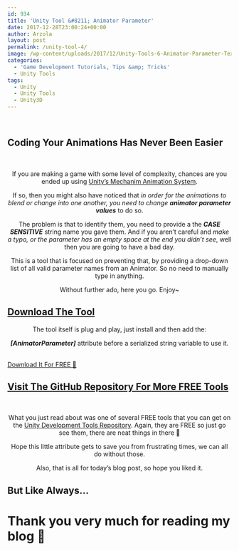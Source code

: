 ```yaml
---
id: 934
title: 'Unity Tool &#8211; Animator Parameter'
date: 2017-12-28T23:00:24+00:00
author: Arzola
layout: post
permalink: /unity-tool-4/
image: /wp-content/uploads/2017/12/Unity-Tools-6-Animator-Parameter-Text.gif
categories:
  - 'Game Development Tutorials, Tips &amp; Tricks'
  - Unity Tools
tags:
  - Unity
  - Unity Tools
  - Unity3D
---
```

&nbsp;

## Coding Your Animations Has Never Been Easier

<a href="https://github.com/heisarzola/Unity-Development-Tools/tree/master/Attributes/Animator%20Parameter" target="_blank" rel="noopener" data-elementor-open-lightbox="default"><br /> <img src="/images/posts/2017/12/Unity-Tools-6-Animator-Parameter-Text.gif" alt=""   data-recalc-dims="1" /> </a>

<p style="text-align: center;">
  If you are making a game with some level of complexity, chances are you ended up using <a href="https://docs.unity3d.com/462/Documentation/Manual/MecanimAnimationSystem.html" target="_blank" rel="noopener">Unity&#8217;s Mechanim Animation System</a>.
</p>

<p style="text-align: center;">
  If so, then you might also have noticed that <em>in order for the animations to blend or change into one another, you need to change <strong>animator parameter</strong><strong> values</strong></em> to do so.
</p>

<p style="text-align: center;">
  The problem is that to identify them, you need to provide a the <em><strong>CASE SENSITIVE</strong></em> string name you gave them. And if you aren&#8217;t careful and<em> make a typo, or the parameter has an empty space at the end you didn&#8217;t see</em>, well then you are going to have a bad day.
</p>

<p style="text-align: center;">
  This is a tool that is focused on preventing that, by providing a drop-down list of all valid parameter names from an Animator. So no need to manually type in anything.
</p>

<p style="text-align: center;">
  Without further ado, here you go. Enjoy~
</p>

## <a href="https://github.com/heisarzola/Unity-Development-Tools/tree/master/Attributes/Animator%20Parameter" target="_blank" rel="noopener">Download The Tool</a>

<p style="text-align: center;">
  The tool itself is plug and play, just install and then add the:
</p>

<p style="text-align: center;">
  <em><strong>[AnimatorParameter]</strong></em> attribute before a serialized string variable to use it.
</p>

<a href="https://github.com/heisarzola/Unity-Development-Tools/tree/master/Attributes/Animator%20Parameter" target="_blank" rel="noopener"><br /> Download It For FREE 🙂<br /> </a>

## <a href="https://github.com/heisarzola/Unity-Development-Tools" target="_blank" rel="noopener">Visit The GitHub Repository For More FREE Tools</a>

<a href="https://github.com/heisarzola/Unity-Development-Tools" target="_blank" rel="noopener"><br /> </a>

<p style="text-align: center;">
  What you just read about was one of several FREE tools that you can get on the <a href="https://github.com/heisarzola/Unity-Development-Tools" target="_blank" rel="noopener">Unity Development Tools Repository</a>. Again, they are FREE so just go see them, there are neat things in there 🙂
</p>

<p style="text-align: center;">
  Hope this little attribute gets to save you from frustrating times, we can all do without those.
</p>

<p style="text-align: center;">
  Also, that is all for today&#8217;s blog post, so hope you liked it.
</p>

## But Like Always&#8230;

# Thank you very much for reading my blog 🙂

<!--GAME_DEV-->

<!-- AddThis Advanced Settings generic via filter on the_content -->

<!-- AddThis Share Buttons generic via filter on the_content -->
